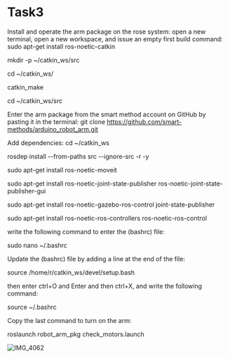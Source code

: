 # Task3
Install and operate the arm package on the rose system:
open a new terminal, open a new workspace, and issue an empty first build command:
sudo apt-get install ros-noetic-catkin

mkdir -p ~/catkin_ws/src

cd ~/catkin_ws/

catkin_make

cd ~/catkin_ws/src

Enter the arm package from the smart method account on GitHub by pasting it in the  terminal:
git clone https://github.com/smart-methods/arduino_robot_arm.git 

Add dependencies: 
cd ~/catkin_ws

rosdep install --from-paths src --ignore-src -r -y

sudo apt-get install ros-noetic-moveit

sudo apt-get install ros-noetic-joint-state-publisher ros-noetic-joint-state-publisher-gui

sudo apt-get install ros-noetic-gazebo-ros-control joint-state-publisher

sudo apt-get install ros-noetic-ros-controllers ros-noetic-ros-control

write the following command to enter the (bashrc) file: 

sudo nano ~/.bashrc 

Update the (bashrc) file by adding a line at the end of the file:

source /home/r/catkin_ws/devel/setup.bash

then enter ctrl+O and Enter and then ctrl+X, and write the following command:

source ~/.bashrc

Copy the last command to turn on the arm:

roslaunch robot_arm_pkg check_motors.launch


![IMG_4062](https://user-images.githubusercontent.com/108802123/181349166-828d9162-279c-4941-ae6c-fb7676785657.jpg)



